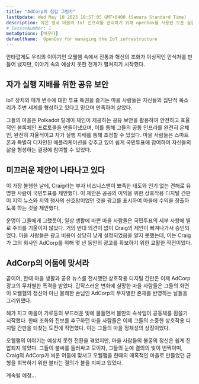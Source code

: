 ```yaml
---
title: "AdCorp의 침입 그림자"
lastUpdate: Wed May 10 2023 10:57:05 GMT+0400 (Samara Standard Time)
description: 작은 영국 마을의 IoT 인프라를 관리하기 위해 openGov를 사용한 오픈 실험.
# lessonNumber: 1
metaOptions: [배우다]
defaultName:  OpenGov for managing the IoT infrastructure
---
```


<LessonImages src="opengov-for-iot/opengov-intro.gif" alt="image" imageClasses="mb full" />

<RoboAcademyText fWeight="500">안타깝게도 우리의 이야기인 오웰햄 속에서 전통과 혁신의 조화가 이상적인 안식처를 만들어 냈지만, 이야기 속의 예상치 못한 전개가 펼쳐지기 시작했다.
</RoboAcademyText>

## 자가 실행 지배를 위한 공유 보안

IoT 장치의 매개 변수에 대한 투표 특권을 즐기는 마을 사람들은 자신들의 집단적 목소리가 주변 세계를 형성하고 있다고 믿으며 만족하며 살았다.

그들의 마을은 Polkadot 릴레이 체인이 제공하는 공유 보안을 활용하여 안전하고 효율적인 블록체인 프로토콜을 만들어냈으며, 이를 통해 그들의 공동 인프라를 완전히 온체인, 완전히 자율적이고 자가 실행 지배를 통해 조정할 수 있었다. 마을 사람들은 스마트폰과 특별히 디자인된 애플리케이션을 갖추고 있어 쉽게 국민투표에 참여하여 자신들의 삶을 형성하는 결정에 참여할 수 있었다.

## 미끄러운 제안이 나타나고 있다

이 가장 불행한 날에, Craig라는 부자 비즈니스맨이 뾰족한 태도와 인기 없는 견해로 유명한 사람이 국민투표를 제안했다. 이 제안은 공공의 이익을 위한 상호작용 디지털 간판이 지역 뉴스와 지역 행사의 신호탑이었던 것을 광고를 표시하여 마을에 수익을 창출하도록 하는 것을 제안했다. 

운명이 그들에게 그랬듯이, 일상 생활에 바쁜 마을 사람들은 국민투표의 세부 사항에 별로 주의를 기울이지 않았다. 거의 반대 의견이 없이 Craig의 제안이 빠져나가서 승인되었다. 마을 사람들은 광고 비용이 상당히 낮게 설정되었음을 알지 못했는데, 이는 Craig가 그의 회사인 AdCorp를 위해 몇 년 동안의 광고를 확보하기 위한 교활한 작전이었다.

## AdCorp의 어둠에 맞서라

곧이어, 한때 마을 생활과 공유 뉴스를 전시했던 상호작용 디지털 간판은 이제 AdCorp 광고의 무차별한 폭격을 받았다. 갑작스러운 변화에 실망한 마을 사람들은 그들의 화면이 오웰햄의 정신이 아닌 불쾌한 손님인 AdCorp의 무차별한 존재를 반영하는 날들을 그리워했다.

해가 지고 마을이 가로등의 부드러운 빛에 물들면서 불만의 속삭임이 공동체를 휩쓸기 시작했다. 한때 조화와 진보를 추구하던 마을 사람들은 이제 그들의 소중한 상호작용 디지털 간판을 되찾는 도전에 직면했다. 이는 그들의 마을 정체성의 상징이었다.

오웰햄의 이야기는 예상치 못한 전환을 겪었지만, 마을 사람들의 불굴의 정신은 쉽게 진압되지 않았다. 그들이 불씨를 둘러싸고 모이자, 그들의 눈에 결의의 빛이 번쩍이며, Craig의 AdCorp가 씌운 어둠에 맞서고 오웰햄을 한때의 매혹적인 마을로 만들었던 균형을 회복하기 위한 불타는 결의가 불을 지피고 있었다.

<RoboAcademyText>
계속될 예정...
</RoboAcademyText>